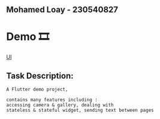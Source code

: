 
**Mohamed Loay - 230540827**  
---
# Demo 🎞

[UI](https://github.com/user-attachments/assets/8428e9af-5275-4a51-83e8-a52f3895543a)

## Task Description:

```
A Flutter demo project,

contains many features including :
accessing camera & gallery, dealing with
stateless & stateful widget, sending text between pages

```
